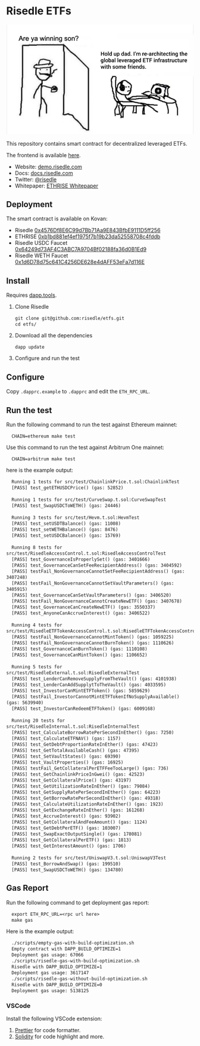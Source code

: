 # Risedle ETFs

![This is us anon!](./meme.png)

This repository contains smart contract for decentralized leveraged ETFs.

The frontend is available [here](https://github.com/risedle/frontend).

- Website: [demo.risedle.com](https://demo.risedle.com)
- Docs: [docs.risedle.com](https://docs.risedle.com)
- Twitter: [@risedle](https://twitter.com/risedle)
- Whitepaper: [ETHRISE Whitepaper](https://observablehq.com/@pyk/ethrise)

## Deployment

The smart contract is available on Kovan:

- Risedle [0x4576Df8E6C99d7Bb71Aa9E843BfbE9111D5ff256](https://kovan.etherscan.io/address/0x4576Df8E6C99d7Bb71Aa9E843BfbE9111D5ff256)
- ETHRISE [0xb1bd881ef4ef1975f7b19b23da52558708c4fddb](https://kovan.etherscan.io/address/0xb1bd881ef4ef1975f7b19b23da52558708c4fddb)
- Risedle USDC Faucet [0x64249d73AF4C3ABC7A9704Bf02188fa36d0B1Ed9](https://kovan.etherscan.io/address/0x64249d73AF4C3ABC7A9704Bf02188fa36d0B1Ed9)
- Risedle WETH Faucet [0x1d6D78d75c641C4256DE628e4dAFF53eFa7d116E](https://kovan.etherscan.io/address/0x1d6D78d75c641C4256DE628e4dAFF53eFa7d116E)

## Install

Requires [dapp.tools](https://github.com/dapphub/dapptools#installation).

1. Clone Risedle
   ```
   git clone git@github.com:risedle/etfs.git
   cd etfs/
   ```
2. Download all the dependencies
   ```
   dapp update
   ```
3. Configure and run the test

## Configure

Copy `.dapprc.example` to `.dapprc` and edit the `ETH_RPC_URL`.

## Run the test

Run the following command to run the test against Ethereum mainnet:

      CHAIN=ethereum make test

Use this command to run the test against Arbitrum One mainnet:

      CHAIN=arbitrum make test

here is the example output:

      Running 1 tests for src/test/ChainlinkPrice.t.sol:ChainlinkTest
      [PASS] test_getETHUSDCPrice() (gas: 52852)

      Running 1 tests for src/test/CurveSwap.t.sol:CurveSwapTest
      [PASS] test_SwapUSDCToWETH() (gas: 24446)

      Running 3 tests for src/test/Hevm.t.sol:HevmTest
      [PASS] test_setUSDTBalance() (gas: 11008)
      [PASS] test_setWETHBalance() (gas: 8476)
      [PASS] test_setUSDCBalance() (gas: 15769)

      Running 8 tests for src/test/RisedleAccessControl.t.sol:RisedleAccessControlTest
      [PASS] test_GovernanceIsProperlySet() (gas: 3401666)
      [PASS] test_GovernanceCanSetFeeRecipientAddress() (gas: 3404592)
      [PASS] testFail_NonGovernanceCannotSetFeeRecipientAddress() (gas: 3407248)
      [PASS] testFail_NonGovernanceCannotSetVaultParameters() (gas: 3405915)
      [PASS] test_GovernanceCanSetVaultParameters() (gas: 3406520)
      [PASS] testFail_NonGovernanceCannotCreateNewETF() (gas: 3407678)
      [PASS] test_GovernanceCanCreateNewETF() (gas: 3550337)
      [PASS] test_AnyoneCanAccrueInterest() (gas: 3406522)

      Running 4 tests for src/test/RisedleETFTokenAccessControl.t.sol:RisedleETFTokenAccessControl
      [PASS] testFail_NonGovernanceCannotMintToken() (gas: 1059225)
      [PASS] testFail_NonGovernanceCannotBurnToken() (gas: 1110626)
      [PASS] test_GovernanceCanBurnToken() (gas: 1110108)
      [PASS] test_GovernanceCanMintToken() (gas: 1106652)

      Running 5 tests for src/test/RisedleExternal.t.sol:RisedleExternalTest
      [PASS] test_LenderCanRemoveSupplyFromTheVault() (gas: 4101938)
      [PASS] test_LenderCanAddSupplytToTheVault() (gas: 4033595)
      [PASS] test_InvestorCanMintETFToken() (gas: 5859629)
      [PASS] testFail_InvestorCannotMintETFTokenIfNoSupplyAvailable() (gas: 5639940)
      [PASS] test_InvestorCanRedeemETFToken() (gas: 6009168)

      Running 20 tests for src/test/RisedleInternal.t.sol:RisedleInternalTest
      [PASS] test_CalculateBorrowRatePerSecondInEther() (gas: 7250)
      [PASS] test_CalculateETFNAV() (gas: 1157)
      [PASS] test_GetDebtProportionRateInEther() (gas: 47423)
      [PASS] test_GetTotalAvailableCash() (gas: 47395)
      [PASS] test_SetVaultStates() (gas: 69390)
      [PASS] test_VaultProperties() (gas: 16925)
      [PASS] testFail_GetCollateralPerETFFeeTooLarge() (gas: 736)
      [PASS] test_GetChainlinkPriceInGwei() (gas: 42523)
      [PASS] test_GetCollateralPrice() (gas: 43197)
      [PASS] test_GetUtilizationRateInEther() (gas: 79084)
      [PASS] test_GetSupplyRatePerSecondInEther() (gas: 64223)
      [PASS] test_GetBorrowRatePerSecondInEther() (gas: 49318)
      [PASS] test_CalculateUtilizationRateInEther() (gas: 1923)
      [PASS] test_GetExchangeRateInEther() (gas: 161268)
      [PASS] test_AccrueInterest() (gas: 93902)
      [PASS] test_GetCollateralAndFeeAmount() (gas: 1124)
      [PASS] test_GetDebtPerETF() (gas: 103007)
      [PASS] test_SwapExactOutputSingle() (gas: 178081)
      [PASS] test_GetCollateralPerETF() (gas: 1813)
      [PASS] test_GetInterestAmount() (gas: 1706)

      Running 2 tests for src/test/UniswapV3.t.sol:UniswapV3Test
      [PASS] test_BorrowAndSwap() (gas: 199510)
      [PASS] test_SwapUSDCToWETH() (gas: 134780)

## Gas Report

Run the following command to get deployment gas report:

      export ETH_RPC_URL=<rpc url here>
      make gas

Here is the example output:

      ./scripts/empty-gas-with-build-optimization.sh
      Empty contract with DAPP_BUILD_OPTIMIZE=1
      Deployment gas usage: 67066
      ./scripts/risedle-gas-with-build-optimization.sh
      Risedle with DAPP_BUILD_OPTIMIZE=1
      Deployment gas usage: 3617147
      ./scripts/risedle-gas-without-build-optimization.sh
      Risedle with DAPP_BUILD_OPTIMIZE=0
      Deployment gas usage: 5138125

### VSCode

Install the following VSCode extension:

1. [Prettier](https://marketplace.visualstudio.com/items?itemName=esbenp.prettier-vscode)
   for code formatter.
2. [Solidity](https://marketplace.visualstudio.com/items?itemName=JuanBlanco.solidity)
   for code highlight and more.
